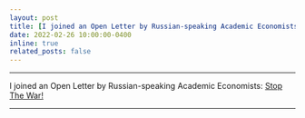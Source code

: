 ```yaml
---
layout: post
title: [I joined an Open Letter by Russian-speaking Academic Economists: Stop The War!](https://sites.google.com/view/netvoine-en)
date: 2022-02-26 10:00:00-0400
inline: true
related_posts: false
---
```


***

I joined an Open Letter by Russian-speaking Academic Economists: [Stop The War!](https://sites.google.com/view/netvoine-en)

***
